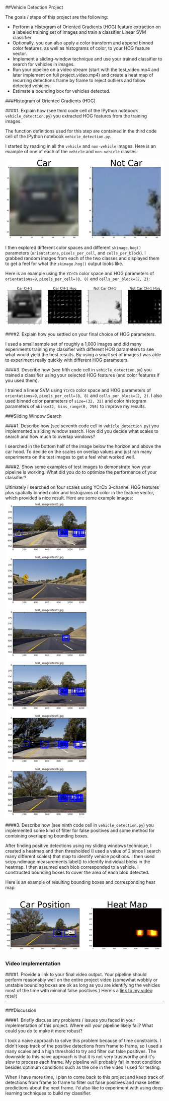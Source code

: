 ##Vehicle Detection Project

The goals / steps of this project are the following:

* Perform a Histogram of Oriented Gradients (HOG) feature extraction on a labeled training set of images and train a classifier Linear SVM classifier
* Optionally, you can also apply a color transform and append binned color features, as well as histograms of color, to your HOG feature vector. 
* Implement a sliding-window technique and use your trained classifier to search for vehicles in images.
* Run your pipeline on a video stream (start with the test_video.mp4 and later implement on full project_video.mp4) and create a heat map of recurring detections frame by frame to reject outliers and follow detected vehicles.
* Estimate a bounding box for vehicles detected.

[//]: # (Image References)
[image1]: ./examples/car_not_car.png
[image2]: ./examples/HOG_example.png
[image3]: ./examples/sliding_windows.png
[image4]: ./examples/bboxes_and_heat.png
[video1]: ./project_video.mp4


###Histogram of Oriented Gradients (HOG)

####1. Explain how (see third code cell of the IPython notebook `vehicle_detection.py`) you extracted HOG features from the training images.

The function definitions used for this step are contained in the third code cell of the IPython notebook `vehicle_detection.py`.  

I started by reading in all the `vehicle` and `non-vehicle` images.  Here is an example of one of each of the `vehicle` and `non-vehicle` classes:

![alt text][image1]

I then explored different color spaces and different `skimage.hog()` parameters (`orientations`, `pixels_per_cell`, and `cells_per_block`).  I grabbed random images from each of the two classes and displayed them to get a feel for what the `skimage.hog()` output looks like.

Here is an example using the `YCrCb` color space and HOG parameters of `orientations=9`, `pixels_per_cell=(8, 8)` and `cells_per_block=(2, 2)`:


![alt text][image2]

####2. Explain how you settled on your final choice of HOG parameters.

I used a small sample set of roughly a 1,000 images and did many experiments training my classifier with different HOG parameters to see what would yield the best results. By using a small set of images I was able to experiment really quickly with different HOG parameters.

####3. Describe how (see fifth code cell in `vehicle_detection.py`) you trained a classifier using your selected HOG features (and color features if you used them).

I trained a linear SVM using `YCrCb` color space and HOG parameters of `orientations=9`, `pixels_per_cell=(8, 8)` and `cells_per_block=(2, 2)`. I also used binned color parameters of `size=(32, 32)` and color histogram parameters of `nbins=32, bins_range(0, 256)` to improve my results.

###Sliding Window Search

####1. Describe how (see seventh code cell in `vehicle_detection.py`) you implemented a sliding window search.  How did you decide what scales to search and how much to overlap windows?

I searched in the bottom half of the image below the horizon and above the car hood. To decide on the scales on overlap values and just ran many experiments on the test images to get a feel what worked well.

####2. Show some examples of test images to demonstrate how your pipeline is working.  What did you do to optimize the performance of your classifier?

Ultimately I searched on four scales using YCrCb 3-channel HOG features plus spatially binned color and histograms of color in the feature vector, which provided a nice result.  Here are some example images:
![alt text][image3]

####3. Describe how (see ninth code cell in `vehicle_detection.py`) you implemented some kind of filter for false positives and some method for combining overlapping bounding boxes.

After finding positive detections using my sliding windows technique, I created a heatmap and then thresholded (I used a value of 2 since I search many different scales) that map to identify vehicle positions. I then used scipy.ndimage.measurements.label() to identify individual blobs in the heatmap. I then assumed each blob corresponded to a vehicle. I constructed bounding boxes to cover the area of each blob detected.

Here is an example of resulting bounding boxes and corresponding heat map:

![alt text][image4]
---

### Video Implementation

####1. Provide a link to your final video output.  Your pipeline should perform reasonably well on the entire project video (somewhat wobbly or unstable bounding boxes are ok as long as you are identifying the vehicles most of the time with minimal false positives.)
Here's a [link to my video result](./final_video.mp4)






---

###Discussion

####1. Briefly discuss any problems / issues you faced in your implementation of this project.  Where will your pipeline likely fail?  What could you do to make it more robust?

I took a naive approach to solve this problem because of time constraints. I didn't keep track of the positive detections from frame to frame, so I used a many scales and a high threshold to try and filter out false positives. The downside to this naive approach is that it is not very trustworthy and it's slow to process each frame. My pipeline will probably fail in most condition besides optimum conditions such as the one in the video I used for testing.

When I have more time, I plan to come back to this project and keep track of detections from frame to frame to filter out false positives and make better predictions about the next frame. I'd also like to experiment with using deep learning techniques to build my classifier.
